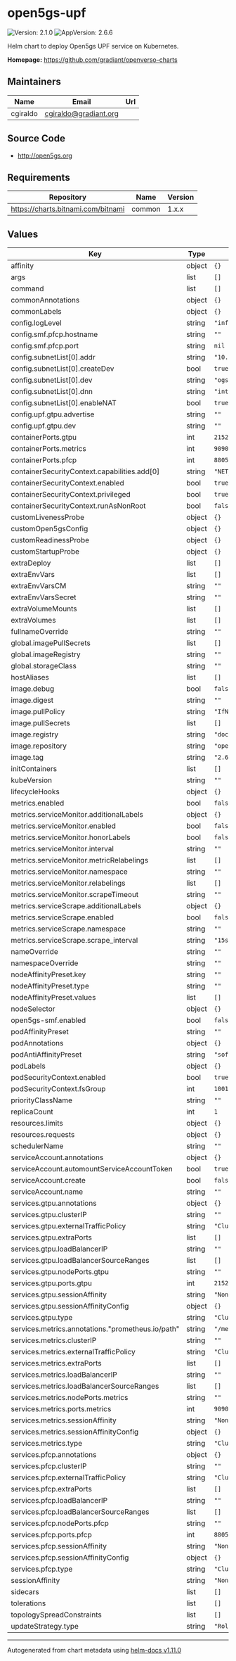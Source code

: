 # open5gs-upf

![Version: 2.1.0](https://img.shields.io/badge/Version-2.1.0-informational?style=flat-square) ![AppVersion: 2.6.6](https://img.shields.io/badge/AppVersion-2.6.6-informational?style=flat-square)

Helm chart to deploy Open5gs UPF service on Kubernetes.

**Homepage:** <https://github.com/gradiant/openverso-charts>

## Maintainers

| Name | Email | Url |
| ---- | ------ | --- |
| cgiraldo | <cgiraldo@gradiant.org> |  |

## Source Code

* <http://open5gs.org>

## Requirements

| Repository | Name | Version |
|------------|------|---------|
| https://charts.bitnami.com/bitnami | common | 1.x.x |

## Values

| Key | Type | Default | Description |
|-----|------|---------|-------------|
| affinity | object | `{}` |  |
| args | list | `[]` |  |
| command | list | `[]` |  |
| commonAnnotations | object | `{}` |  |
| commonLabels | object | `{}` |  |
| config.logLevel | string | `"info"` |  |
| config.smf.pfcp.hostname | string | `""` |  |
| config.smf.pfcp.port | string | `nil` |  |
| config.subnetList[0].addr | string | `"10.45.0.1/16"` |  |
| config.subnetList[0].createDev | bool | `true` |  |
| config.subnetList[0].dev | string | `"ogstun"` |  |
| config.subnetList[0].dnn | string | `"internet"` |  |
| config.subnetList[0].enableNAT | bool | `true` |  |
| config.upf.gtpu.advertise | string | `""` |  |
| config.upf.gtpu.dev | string | `""` |  |
| containerPorts.gtpu | int | `2152` |  |
| containerPorts.metrics | int | `9090` |  |
| containerPorts.pfcp | int | `8805` |  |
| containerSecurityContext.capabilities.add[0] | string | `"NET_ADMIN"` |  |
| containerSecurityContext.enabled | bool | `true` |  |
| containerSecurityContext.privileged | bool | `true` |  |
| containerSecurityContext.runAsNonRoot | bool | `false` |  |
| customLivenessProbe | object | `{}` |  |
| customOpen5gsConfig | object | `{}` |  |
| customReadinessProbe | object | `{}` |  |
| customStartupProbe | object | `{}` |  |
| extraDeploy | list | `[]` |  |
| extraEnvVars | list | `[]` |  |
| extraEnvVarsCM | string | `""` |  |
| extraEnvVarsSecret | string | `""` |  |
| extraVolumeMounts | list | `[]` |  |
| extraVolumes | list | `[]` |  |
| fullnameOverride | string | `""` |  |
| global.imagePullSecrets | list | `[]` |  |
| global.imageRegistry | string | `""` |  |
| global.storageClass | string | `""` |  |
| hostAliases | list | `[]` |  |
| image.debug | bool | `false` |  |
| image.digest | string | `""` |  |
| image.pullPolicy | string | `"IfNotPresent"` |  |
| image.pullSecrets | list | `[]` |  |
| image.registry | string | `"docker.io"` |  |
| image.repository | string | `"openverso/open5gs"` |  |
| image.tag | string | `"2.6.6"` |  |
| initContainers | list | `[]` |  |
| kubeVersion | string | `""` |  |
| lifecycleHooks | object | `{}` |  |
| metrics.enabled | bool | `false` |  |
| metrics.serviceMonitor.additionalLabels | object | `{}` |  |
| metrics.serviceMonitor.enabled | bool | `false` |  |
| metrics.serviceMonitor.honorLabels | bool | `false` |  |
| metrics.serviceMonitor.interval | string | `""` |  |
| metrics.serviceMonitor.metricRelabelings | list | `[]` |  |
| metrics.serviceMonitor.namespace | string | `""` |  |
| metrics.serviceMonitor.relabelings | list | `[]` |  |
| metrics.serviceMonitor.scrapeTimeout | string | `""` |  |
| metrics.serviceScrape.additionalLabels | object | `{}` |  |
| metrics.serviceScrape.enabled | bool | `false` |  |
| metrics.serviceScrape.namespace | string | `""` |  |
| metrics.serviceScrape.scrape_interval | string | `"15s"` |  |
| nameOverride | string | `""` |  |
| namespaceOverride | string | `""` |  |
| nodeAffinityPreset.key | string | `""` |  |
| nodeAffinityPreset.type | string | `""` |  |
| nodeAffinityPreset.values | list | `[]` |  |
| nodeSelector | object | `{}` |  |
| open5gs-smf.enabled | bool | `false` |  |
| podAffinityPreset | string | `""` |  |
| podAnnotations | object | `{}` |  |
| podAntiAffinityPreset | string | `"soft"` |  |
| podLabels | object | `{}` |  |
| podSecurityContext.enabled | bool | `true` |  |
| podSecurityContext.fsGroup | int | `1001` |  |
| priorityClassName | string | `""` |  |
| replicaCount | int | `1` |  |
| resources.limits | object | `{}` |  |
| resources.requests | object | `{}` |  |
| schedulerName | string | `""` |  |
| serviceAccount.annotations | object | `{}` |  |
| serviceAccount.automountServiceAccountToken | bool | `true` |  |
| serviceAccount.create | bool | `false` |  |
| serviceAccount.name | string | `""` |  |
| services.gtpu.annotations | object | `{}` |  |
| services.gtpu.clusterIP | string | `""` |  |
| services.gtpu.externalTrafficPolicy | string | `"Cluster"` |  |
| services.gtpu.extraPorts | list | `[]` |  |
| services.gtpu.loadBalancerIP | string | `""` |  |
| services.gtpu.loadBalancerSourceRanges | list | `[]` |  |
| services.gtpu.nodePorts.gtpu | string | `""` |  |
| services.gtpu.ports.gtpu | int | `2152` |  |
| services.gtpu.sessionAffinity | string | `"None"` |  |
| services.gtpu.sessionAffinityConfig | object | `{}` |  |
| services.gtpu.type | string | `"ClusterIP"` |  |
| services.metrics.annotations."prometheus.io/path" | string | `"/metrics"` |  |
| services.metrics.clusterIP | string | `""` |  |
| services.metrics.externalTrafficPolicy | string | `"Cluster"` |  |
| services.metrics.extraPorts | list | `[]` |  |
| services.metrics.loadBalancerIP | string | `""` |  |
| services.metrics.loadBalancerSourceRanges | list | `[]` |  |
| services.metrics.nodePorts.metrics | string | `""` |  |
| services.metrics.ports.metrics | int | `9090` |  |
| services.metrics.sessionAffinity | string | `"None"` |  |
| services.metrics.sessionAffinityConfig | object | `{}` |  |
| services.metrics.type | string | `"ClusterIP"` |  |
| services.pfcp.annotations | object | `{}` |  |
| services.pfcp.clusterIP | string | `""` |  |
| services.pfcp.externalTrafficPolicy | string | `"Cluster"` |  |
| services.pfcp.extraPorts | list | `[]` |  |
| services.pfcp.loadBalancerIP | string | `""` |  |
| services.pfcp.loadBalancerSourceRanges | list | `[]` |  |
| services.pfcp.nodePorts.pfcp | string | `""` |  |
| services.pfcp.ports.pfcp | int | `8805` |  |
| services.pfcp.sessionAffinity | string | `"None"` |  |
| services.pfcp.sessionAffinityConfig | object | `{}` |  |
| services.pfcp.type | string | `"ClusterIP"` |  |
| sessionAffinity | string | `"None"` |  |
| sidecars | list | `[]` |  |
| tolerations | list | `[]` |  |
| topologySpreadConstraints | list | `[]` |  |
| updateStrategy.type | string | `"RollingUpdate"` |  |

----------------------------------------------
Autogenerated from chart metadata using [helm-docs v1.11.0](https://github.com/norwoodj/helm-docs/releases/v1.11.0)

